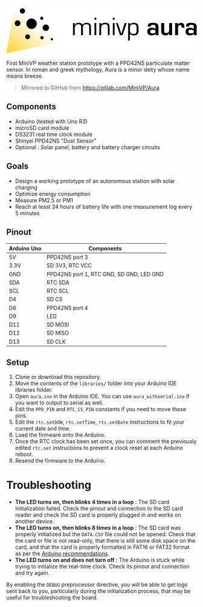 ![MiniVP Aura](img/banner.png)

First MiniVP weather station prototype with a PPD42NS particulate matter sensor. In roman and greek mythology, Aura is a minor deity whose name means breeze.

> Mirrored to GitHub from https://gitlab.com/MiniVP/Aura

## Components

* Arduino (tested with Uno R3)
* microSD card module
* DS3231 real time clock module
* Shinyei PPD42NS "Dust Sensor"
* Optional : Solar panel, battery and battery charger circuits

## Goals

* Design a working prototype of an autonomous station with solar charging
* Optimize energy consumption
* Measure PM2.5 or PM1
* Reach at least 24 hours of battery life with one measurement log every 5 minutes

## Pinout

Arduino Uno | Components
----------- | ----------
5V          | PPD42NS port 3
3.3V        | SD 3V3, RTC VCC
GND         | PPD42NS port 1, RTC GND, SD GND, LED GND
SDA         | RTC SDA
SCL         | RTC SCL
D4          | SD CS
D8          | PPD42NS port 4
D9          | LED
D11         | SD MOSI
D12         | SD MISO
D13         | SD CLK

## Setup

1. Clone or download this repository.
2. Move the contents of the `libraries/` folder into your Arduino IDE libraries folder.
3. Open `aura.ino` in the Arduino IDE. You can use `aura_withserial.ino` if you want to output to serial as well.
4. Edit the `PPD_PIN` and `RTC_CS_PIN` constants if you need to move those pins.
5. Edit the `rtc.setDOW`, `rtc.setTime`, `rtc.setDate` instructions to fit your current date and time.
6. Load the firmware onto the Arduino.
7. Once the RTC clock has been set once, you can comment the previously edited `rtc.set` instructions to prevent a clock reset at each Arduino reboot.
8. Resend the firmware to the Arduino.

# Troubleshooting

* **The LED turns on, then blinks 4 times in a loop** : The SD card initialization failed. Check the pinout and connection to the SD card reader and check the SD card is properly plugged in and works on another device.
* **The LED turns on, then blinks 8 times in a loop** : The SD card was properly initialized but the `DATA.CSV` file could not be opened. Check that the card or file is not read-only, that there is still some disk space on the card, and that the card is properly formatted in FAT16 or FAT32 format as per the [Arduino recommendations](https://www.arduino.cc/en/Reference/SDCardNotes).
* **The LED turns on and does not turn off** : The Arduino is stuck while trying to initialize the real-time clock. Check its pinout and connection and try again.

By enabling the `DEBUG` preprocessor directive, you will be able to get logs sent back to you, particularly during the initialization process, that may be useful for troubleshooting the board.
